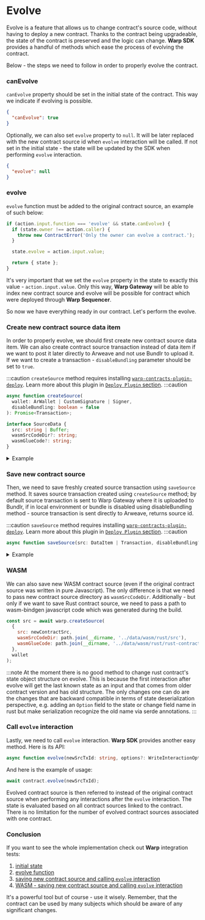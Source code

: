 # Evolve

Evolve is a feature that allows us to change contract's source code, without having to deploy a new contract. Thanks to the contract being upgradeable, the state of the contract is preserved and the logic can change. **Warp SDK** provides a handful of methods which ease the process of evolving the contract.

Below - the steps we need to follow in order to properly evolve the contract.

### canEvolve

`canEvolve` property should be set in the initial state of the contract. This way we indicate if evolving is possible.

```json
{
  "canEvolve": true
}
```

Optionally, we can also set `evolve` property to `null`. It will be later replaced with the new contract source id when `evolve` interaction will be called. If not set in the initial state - the state will be updated by the SDK when performing `evolve` interaction.

```json
{
  "evolve": null
}
```

### evolve

`evolve` function must be added to the original contract source, an example of such below:

```js
if (action.input.function === 'evolve' && state.canEvolve) {
  if (state.owner !== action.caller) {
    throw new ContractError('Only the owner can evolve a contract.');
  }

  state.evolve = action.input.value;

  return { state };
}
```

It's very important that we set the `evolve` property in the state to exactly this value - `action.input.value`. Only this way, **Warp Gateway** will be able to index new contract source and evolve will be possible for contract which were deployed through **Warp Sequencer**.

So now we have everything ready in our contract. Let's perform the evolve.

### Create new contract source data item

In order to properly evolve, we should first create new contract source data item. We can also create contract source transaction instead of data item if we want to post it later directly to Arweave and not use Bundlr to upload it. If we want to create a transaction - `disableBundling` parameter should be set to `true`.

:::caution
`createSource` method requires installing [`warp-contracts-plugin-deploy`](https://www.npmjs.com/package/warp-contracts-plugin-deploy). Learn more about this plugin in [`Deploy Plugin` section](/docs/sdk/advanced/plugins/deployment).
:::caution

```typescript
async function createSource(
  wallet: ArWallet | CustomSignature | Signer,
  disableBundling: boolean = false
): Promise<Transaction>;
```

```typescript
interface SourceData {
  src: string | Buffer;
  wasmSrcCodeDir?: string;
  wasmGlueCode?: string;
}
```

<details>
  <summary>Example</summary>

```typescript
import { DeployPlugin } from 'warp-contracts-plugin-deploy';
import { WarpFactory } from 'warp-contracts';

const wallet = JSON.parse(fs.readFileSync('<path_to_wallet>', 'utf-8'));
const contractSrc = fs.readFileSync(path.join('<path_to_your_contract.js>'), 'utf8');

const warp = WarpFactory.forMainnet().use(new DeployPlugin());
const newSource = await warp.createSource({ src: contractSrc}, new ArweaveSigner(wallet));
```

</details>

### Save new contract source

Then, we need to save freshly created source transaction using `saveSource` method. It saves source transaction created using `createSource` method; by default source transaction is sent to Warp Gateway where it is uploaded to Bundlr, if in local environment or bundle is disabled using disableBundling method - source transaction is sent directly to Arweave, returns source id.

:::caution
`saveSource` method requires installing [`warp-contracts-plugin-deploy`](https://www.npmjs.com/package/warp-contracts-plugin-deploy). Learn more about this plugin in [`Deploy Plugin` section](/docs/sdk/advanced/plugins/deployment).
:::caution

```ts
async function saveSource(src: DataItem | Transaction, disableBundling?: boolean): Promise<string>;
```

<details>
  <summary>Example</summary>

```typescript
import { DeployPlugin } from 'warp-contracts-plugin-deploy';
import { WarpFactory } from 'warp-contracts';

const warp = WarpFactory.forMainnet().use(new DeployPlugin());
const newSrcId = await warp.saveSource(src);
```

</details>

### WASM

We can also save new WASM contract source (even if the original contract source was written in pure Javascript). The only difference is that we need to pass new contract source directory as `wasmSrcCodeDir`. Additionally - but only if we want to save Rust contract source, we need to pass a path to wasm-bindgen javascript code which was generated during the build.

```js
const src = await warp.createSource(
  {
    src: newContractSrc,
    wasmSrcCodeDir: path.join(__dirname, '../data/wasm/rust/src'),
    wasmGlueCode: path.join(__dirname, '../data/wasm/rust/rust-contract.js'),
  },
  wallet
);
```

:::note
At the moment there is no good method to change rust contract's state object structure on evolve.
This is because the first interaction after evolve will get the last known state as an input and that
comes from older contract version and has old structure. The only changes one can do are the changes
that are backward compatible in terms of state deserialization perspective, e.g. adding an `Option` field
to the state or change field name in rust but make serialization recognize the old name via serde annotations.
:::

### Call `evolve` interaction

Lastly, we need to call `evolve` interaction. **Warp SDK** provides another easy method. Here is its API:

```ts
async function evolve(newSrcTxId: string, options?: WriteInteractionOptions): Promise<WriteInteractionResponse | null>;
```

And here is the example of usage:

```js
await contract.evolve(newSrcTxId);
```

Evolved contract source is then referred to instead of the original contract source when performing any interactions after the `evolve` interaction. The state is evaluated based on all contract sources linked to the contract. There is no limitation for the number of evolved contract sources associated with one contract.

### Conclusion

If you want to see the whole implementation check out **Warp** integration tests:

1. [initial state](https://github.com/warp-contracts/warp/blob/main/src/__tests__/integration/data/token-pst.json)
2. [evolve function](https://github.com/warp-contracts/warp/blob/main/src/__tests__/integration/data/token-pst.js#L84)
3. [saving new contract source and calling `evolve` interaction](https://github.com/warp-contracts/warp/blob/main/src/__tests__/integration/data/token-pst.js#L84)
4. [WASM - saving new contract source and calling `evolve` interaction](https://github.com/warp-contracts/warp/blob/main/src/__tests__/integration/wasm/rust-deploy-write-read.test.ts#L228)

It's a powerful tool but of course - use it wisely. Remember, that the contract can be used by many subjects which should be aware of any significant changes.
